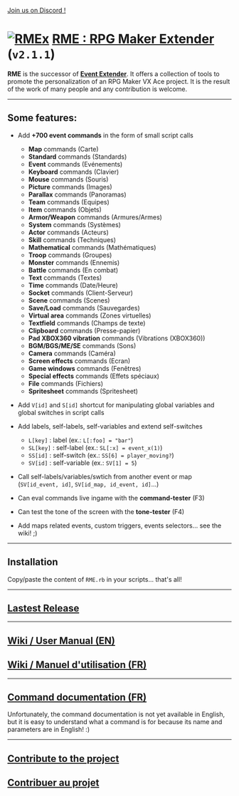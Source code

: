 [Join us on Discord !](https://discord.gg/yRUZcdQ)

# [![RMEx](http://rmex.github.io/images/rmex-shortcut.png)](http://rmex.github.io) [RME : RPG Maker Extender](https://github.com/RMEx/RME/wiki) (`v2.1.1`)

**RME** is the successor of **[Event Extender](http://funkywork.github.io/EE)**.
It offers a collection of tools to promote the personalization of an RPG Maker VX Ace project.
It is the result of the work of many people and any contribution is welcome.

***

## Some features:
- Add **+700 event commands** in the form of small script calls
  - **Map** commands (Carte)
  - **Standard** commands (Standards)
  - **Event** commands (Evénements)
  - **Keyboard** commands (Clavier)
  - **Mouse** commands (Souris)
  - **Picture** commands (Images)
  - **Parallax** commands (Panoramas)
  - **Team** commands (Equipes)
  - **Item** commands (Objets)
  - **Armor/Weapon** commands (Armures/Armes)
  - **System** commands (Systèmes)
  - **Actor** commands (Acteurs)
  - **Skill** commands (Techniques)
  - **Mathematical** commands (Mathématiques)
  - **Troop** commands (Groupes)
  - **Monster** commands (Ennemis)
  - **Battle** commands (En combat)
  - **Text** commands (Textes)
  - **Time** commands (Date/Heure)
  - **Socket** commands (Client-Serveur)
  - **Scene** commands (Scenes)
  - **Save/Load** commands (Sauvegardes)
  - **Virtual area** commands (Zones virtuelles)
  - **Textfield** commands (Champs de texte)
  - **Clipboard** commands (Presse-papier)
  - **Pad XBOX360 vibration** commands (Vibrations (XBOX360))
  - **BGM/BGS/ME/SE** commands (Sons)
  - **Camera** commands (Caméra)
  - **Screen effects** commands (Ecran)
  - **Game windows** commands (Fenêtres)
  - **Special effects** commands (Effets spéciaux)
  - **File** commands (Fichiers)
  - **Spritesheet** commands (Spritesheet)

- Add `V[id]` and `S[id]` shortcut for manipulating global variables and global switches in script calls
- Add labels, self-labels, self-variables and extend self-switches
  - `L[key]` : label (ex.: `L[:foo] = "bar"`)
  - `SL[key]` : self-label (ex.: `SL[:x] = event_x(1)`)
  - `SS[id]` : self-switch (ex.: `SS[6] = player_moving?`)
  - `SV[id]` : self-variable (ex.: `SV[1] = 5`)
- Call self-labels/variables/swtich from another event or map (`SV[id_event, id]`, `SV[id_map, id_event, id]`...)
- Can eval commands live ingame with the **command-tester** (F3)
- Can test the tone of the screen with the **tone-tester** (F4)
- Add maps related events, custom triggers, events selectors...
  see the wiki! ;)

***

## Installation

Copy/paste the content of `RME.rb` in your scripts... that's all!

***

## [Lastest Release](https://github.com/RMEx/RME/releases/latest)

***

## [Wiki / User Manual (EN)](https://github.com/RMEx/RME-uk/wiki)
## [Wiki / Manuel d'utilisation (FR)](https://github.com/RMEx/RME/wiki)

***

## [Command documentation (FR)](http://rmex.github.io/RMEDoc/)

Unfortunately, the command documentation is not yet available in English, but it is easy to understand what a command is for because its name and parameters are in English! :)

***

## [Contribute to the project](https://github.com/RMEx/RME-uk/wiki/Contribute-to-the-project)
## [Contribuer au projet](https://github.com/RMEx/RME/wiki/Contribuer-au-projet)
